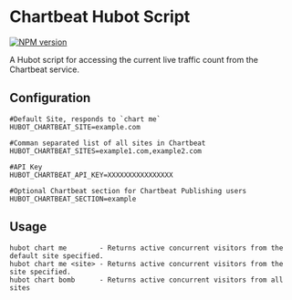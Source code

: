 Chartbeat Hubot Script
=====================
[![NPM version](https://badge.fury.io/js/hubot-chartbeat.svg)](http://badge.fury.io/js/hubot-chartbeat)

A Hubot script for accessing the current live traffic count from the Chartbeat
service.

Configuration
-------------
    #Default Site, responds to `chart me`
    HUBOT_CHARTBEAT_SITE=example.com

    #Comman separated list of all sites in Chartbeat
    HUBOT_CHARTBEAT_SITES=example1.com,example2.com

    #API Key
    HUBOT_CHARTBEAT_API_KEY=XXXXXXXXXXXXXXXX

    #Optional Chartbeat section for Chartbeat Publishing users
    HUBOT_CHARTBEAT_SECTION=example

Usage
-----
    hubot chart me        - Returns active concurrent visitors from the default site specified.
    hubot chart me <site> - Returns active concurrent visitors from the site specified.
    hubot chart bomb      - Returns active concurrent visitors from all sites
